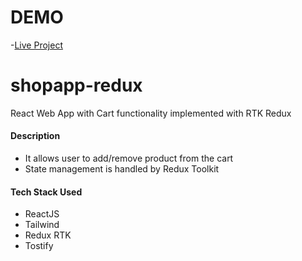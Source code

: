 # DEMO
-[Live Project](https://fabulous-fox-6f6180.netlify.app/)
# shopapp-redux
React Web App with Cart functionality implemented with RTK Redux
#### Description
- It allows user to add/remove product from the cart
- State management is handled by Redux Toolkit 
#### Tech Stack Used

- ReactJS
- Tailwind
- Redux RTK
- Tostify
